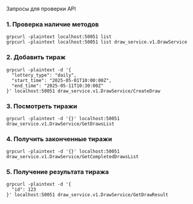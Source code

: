 Запросы для проверки API

### 1. Проверка наличие методов 
```
grpcurl -plaintext localhost:50051 list
grpcurl -plaintext localhost:50051 list draw_service.v1.DrawService
```

### 2. Добавить тираж 
```
grpcurl -plaintext -d '{
  "lottery_type": "daily",
  "start_time": "2025-05-01T10:00:00Z",
  "end_time": "2025-05-11T10:30:00Z"
}' localhost:50051 draw_service.v1.DrawService/CreateDraw
```

### 3. Посмотреть тиражи 
```
grpcurl -plaintext -d '{}' localhost:50051 draw_service.v1.DrawService/GetDrawsList
```

### 4. Получить законченные тиражи 
```
grpcurl -plaintext -d '{}' localhost:50051 draw_service.v1.DrawService/GetCompletedDrawsList
```

### 5. Получение результата тиража 
```
grpcurl -plaintext -d '{
  "id": 123
}' localhost:50051 draw_service.v1.DrawService/GetDrawResult
```
